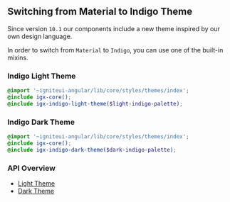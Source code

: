 ## Switching from Material to Indigo Theme
Since version `10.1` our components include a new theme inspired by our own design language.
 
In order to switch from `Material` to `Indigo`, you can use one of the built-in mixins.  

### Indigo Light Theme
```scss
@import '~igniteui-angular/lib/core/styles/themes/index';
@include igx-core();
@include igx-indigo-light-theme($light-indigo-palette);
```

### Indigo Dark Theme
```scss
@import '~igniteui-angular/lib/core/styles/themes/index';
@include igx-core();
@include igx-indigo-dark-theme($dark-indigo-palette);
```

### API Overview
* [Light Theme]({environment:sassApiUrl}/index.html#mixin-igx-indigo-light-theme)
* [Dark Theme]({environment:sassApiUrl}/index.html#mixin-igx-indigo-dark-theme)
